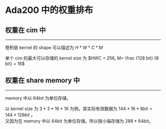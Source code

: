# Ada200 中的权重排布
## 权重在 cim 中

---

卷积层 kernel 的 shape 可以描述为 $H * W * C * M$

单个 cim 的最大可以存储的 kernel size 为 $HWC = 256, M= \frac {128 bit} {8 bit} = 16$ 

## 权重在 share memory 中

---

memory 中以 $64 bit$ 为单位存储。

以 kernel size 为 $3 * 3 * 16 * 16$ 为例。其实际有效数据为 $144 * 16 * 8 bit = 144 * 128 bit$ 。 <br>
又因为在 memory 中以 $64bit$ 为单位存储。所以按小端存储为 $288 * 64bit$。

